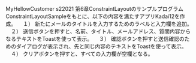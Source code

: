 MyHellowCustomer
s22021
第6章ConstraintLayoutのサンプルプログラムConstraintLayoutSampleをもとに、以下の内容を満たすアプリKadai12を作成。
　１） 新たにメールのタイトルを入力するためのラベルと入力欄を追加。
　２） 送信ボタンを押すと、名前、タイトル、メールアドレス、質問内容からなるテキストをToastを使って表示。
　３） 確認ボタンを押すと送信確認のためのダイアログが表示され、先と同じ内容のテキストをToastを使って表示。
　４） クリアボタンを押すと、すべての入力欄が空欄となる。
